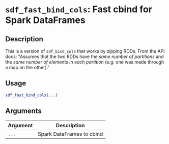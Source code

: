 # `sdf_fast_bind_cols`: Fast cbind for Spark DataFrames

## Description


 This is a version of `sdf_bind_cols` that works by zipping
 RDDs. From the API docs: "Assumes that the two RDDs have the
 *same number of partitions* and the *same number of elements
 in each partition* (e.g. one was made through a map on the
 other)."


## Usage

```r
sdf_fast_bind_cols(...)
```


## Arguments

Argument      |Description
------------- |----------------
```...```     |     Spark DataFrames to cbind


